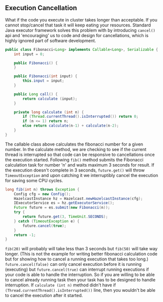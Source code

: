 
## Execution Cancellation

What if the code you execute in cluster takes longer than acceptable. If you cannot stop/cancel that task it will keep eating your resources. Standard Java executor framework solves this problem with by introducing `cancel()` api and 'encouraging' us to code and design for cancellations, which is highly ignored part of software development.

```java
public class Fibonacci<Long> implements Callable<Long>, Serializable {
    int input = 0; 

    public Fibonacci() { 
    } 

    public Fibonacci(int input) { 
        this.input = input;
    } 

    public Long call() {
        return calculate (input);
    }

    private long calculate (int n) {
        if (Thread.currentThread().isInterrupted()) return 0;
        if (n <= 1) return n;
        else return calculate(n-1) + calculate(n-2);
    }
}
```
The callable class above calculates the fibonacci number for a given number. In the calculate method, we are checking to see if the current thread is interrupted so that code can be responsive to cancellations once the execution started. Following `fib()` method submits the Fibonacci calculation task for number 'n' and waits maximum 3 seconds for result. If the execution doesn't complete in 3 seconds, `future.get()` will throw `TimeoutException` and upon catching it we interruptibly cancel the execution for saving some CPU cycles.

```java
long fib(int n) throws Exception {
    Config cfg = new Config();
    HazelcastInstance hz = Hazelcast.newHazelcastInstance(cfg);
    IExecutorService es = hz.getExecutorService();
    Future future = es.submit(new Fibonacci(n));  
    try {
        return future.get(3, TimeUnit.SECONDS);
    } catch (TimeoutException e) {
        future.cancel(true);            
    }
    return -1;
}
```
`fib(20)` will probably will take less than 3 seconds but `fib(50)` will take way longer. (This is not the example for writing better fibonacci calculation code but for showing how to cancel a running execution that takes too long.) `future.cancel(false)` can only cancel execution before it is running (executing) but `future.cancel(true)` can interrupt running executions if your code is able to handle the interruption. So if you are willing to be able to cancel already running task then your task has to be designed to handle interruption. If `calculate (int n)` method didn't have if `(Thread.currentThread().isInterrupted())` line, then you wouldn't be able to cancel the execution after it started.
